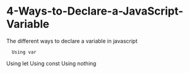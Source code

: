 # 4-Ways-to-Declare-a-JavaScript-Variable

The different ways to declare a variable in javascript


      Using var
      
Using let
Using const
Using nothing
